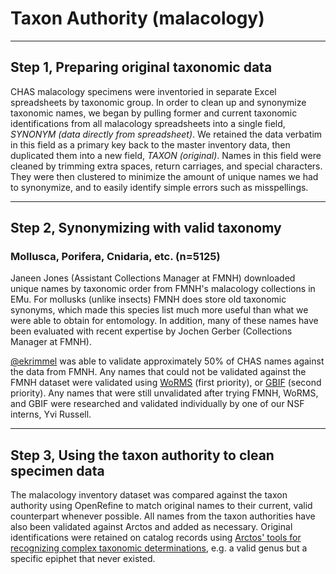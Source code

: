 # Taxon Authority (malacology)

* * *

## Step 1, Preparing original taxonomic data

CHAS malacology specimens were inventoried in separate Excel spreadsheets by taxonomic group. In order to clean up and synonymize taxonomic names, we began by pulling former and current taxonomic identifications from all malacology spreadsheets into a single field, *SYNONYM (data directly from spreadsheet)*. We retained the data verbatim in this field as a primary key back to the master inventory data, then duplicated them into a new field, *TAXON (original)*. Names in this field were cleaned by trimming extra spaces, return carriages, and special characters. They were then clustered to minimize the amount of unique names we had to synonymize, and to easily identify simple errors such as misspellings.

* * *

## Step 2, Synonymizing with valid taxonomy

### Mollusca, Porifera, Cnidaria, etc. (n=5125)

Janeen Jones (Assistant Collections Manager at FMNH) downloaded unique names by taxonomic order from FMNH's malacology collections in EMu. For mollusks (unlike insects) FMNH does store old taxonomic synonyms, which made this species list much more useful than what we were able to obtain for entomology. In addition, many of these names have been evaluated with recent expertise by Jochen Gerber (Collections Manager at FMNH).

[@ekrimmel](https://github.com/ekrimmel) was able to validate approximately 50% of CHAS names against the data from FMNH. Any names that could not be validated against the FMNH dataset were validated using [WoRMS](http://www.marinespecies.org) (first priority), or [GBIF](https://www.gbif.org/tools/species-lookup) (second priority). Any names that were still unvalidated after trying FMNH, WoRMS, and GBIF were researched and validated individually by one of our NSF interns, Yvi Russell.

* * *

## Step 3, Using the taxon authority to clean specimen data

The malacology inventory dataset was compared against the taxon authority using OpenRefine to match original names to their current, valid counterpart whenever possible. All names from the taxon authorities have also been validated against Arctos and added as necessary. Original identifications were retained on catalog records using [Arctos' tools for recognizing complex taxonomic determinations](http://handbook.arctosdb.org/documentation/identification.html), e.g. a valid genus but a specific epiphet that never existed.
